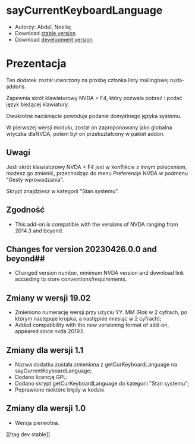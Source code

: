 # sayCurrentKeyboardLanguage #

* Autorzy: Abdel, Noelia;
* Download [stable
  version](https://www.nvaccess.org/addonStore/legacy?file=sayCurrentKeyboardLanguage)
* Download [development
  version](https://www.nvaccess.org/addonStore/legacy?file=sayCurrentKeyboardLanguage)

# Prezentacja #

Ten dodatek został utworzony na prośbę członka listy mailingowej
nvda-addons.

Zapewnia skrót klawiaturowy NVDA + F4, który pozwala pobrać i podać język
bieżącej klawiatury.

Dwukrotne naciśnięcie powoduje podanie domyślnego języka systemu.

W pierwszej wersji modułu, został on zaproponowany jako globalna wtyczka
dlaNVDA, potem był on przekształcony w pakiet addon.

## Uwagi ##

Jeśli skrót klawiaturowy NVDA + F4 jest w konflikcie z innym poleceniem,
możesz go zmienić, przechodząc do menu Preferencje NVDA w podmenu "Gesty
wprowadzania".

Skrypt znajdziesz w kategorii "Stan systemu".

## Zgodność ##

* This add-on is compatible with the versions of NVDA ranging from 2014.3
  and beyond.

## Changes for version 20230426.0.0 and beyond##

* Changed version number, minimum NVDA version and download link according
  to store conventions/requirements.

## Zmiany w wersji 19.02 ##

* Zmieniono numerację wersji przy użyciu YY. MM (Rok w 2 cyfrach, po którym
  następuje kropka, a następnie miesiąc w 2 cyfrach);
* Added compatibility with the new versioning format of add-on, appeared
  since nvda 2019.1.																					

## Zmiany dla wersji 1.1 ##

* Nazwa dodatku została zmieniona z getCurKeyboardLanguage na
  sayCurrentKeyboardLanguage;
* Dodano licencję GPL;
* Dodano skrypt getCurKeyboardLanguage do kategorii "Stan systemu";
* Poprawione niektóre błędy w kodzie.

## Zmiany dla wersji 1.0 ##

* Wersja pierwotna.

[[!tag dev stable]]
